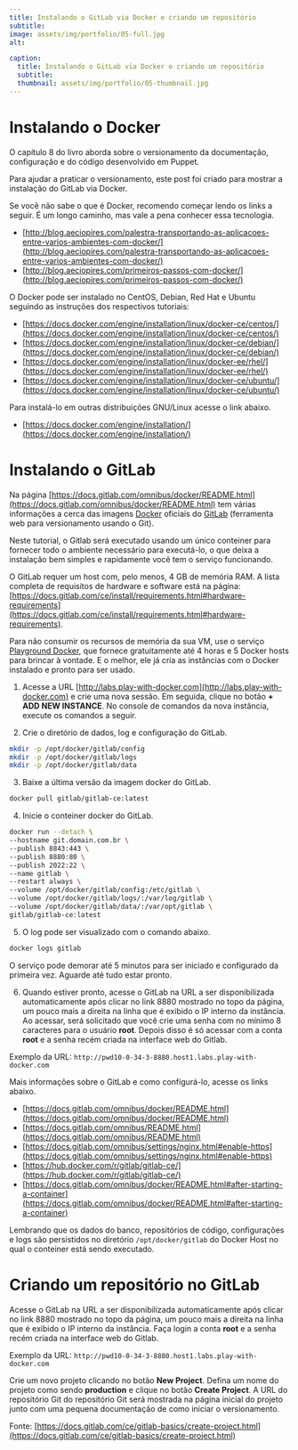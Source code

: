 ```yaml
---
title: Instalando o GitLab via Docker e criando um repositório
subtitle:
image: assets/img/portfolio/05-full.jpg
alt:

caption:
  title: Instalando o GitLab via Docker e criando um repositório
  subtitle:
  thumbnail: assets/img/portfolio/05-thumbnail.jpg
---
```

# Instalando o Docker

O capítulo 8 do livro aborda sobre o versionamento da documentação, configuração e do código desenvolvido em Puppet.

Para ajudar a praticar o versionamento, este post foi criado para mostrar a instalação do GitLab via Docker.

Se você não sabe o que é Docker, recomendo começar lendo os links a seguir. É um longo caminho, mas vale a pena conhecer essa tecnologia.

* [http://blog.aeciopires.com/palestra-transportando-as-aplicacoes-entre-varios-ambientes-com-docker/](http://blog.aeciopires.com/palestra-transportando-as-aplicacoes-entre-varios-ambientes-com-docker/)
* [http://blog.aeciopires.com/primeiros-passos-com-docker/](http://blog.aeciopires.com/primeiros-passos-com-docker/)

O Docker pode ser instalado no CentOS, Debian, Red Hat e Ubuntu seguindo as instruções dos respectivos tutoriais:

* [https://docs.docker.com/engine/installation/linux/docker-ce/centos/](https://docs.docker.com/engine/installation/linux/docker-ce/centos/)
* [https://docs.docker.com/engine/installation/linux/docker-ce/debian/](https://docs.docker.com/engine/installation/linux/docker-ce/debian/)
* [https://docs.docker.com/engine/installation/linux/docker-ee/rhel/](https://docs.docker.com/engine/installation/linux/docker-ee/rhel/)
* [https://docs.docker.com/engine/installation/linux/docker-ce/ubuntu/](https://docs.docker.com/engine/installation/linux/docker-ce/ubuntu/)

Para instalá-lo em outras distribuições GNU/Linux acesse o link abaixo.

* [https://docs.docker.com/engine/installation/](https://docs.docker.com/engine/installation/)

# Instalando o GitLab

Na página [https://docs.gitlab.com/omnibus/docker/README.html](https://docs.gitlab.com/omnibus/docker/README.html) tem várias informações a cerca das imagens [Docker](http://docker.com) oficiais do [GitLab](https://gitlab.com) (ferramenta web para versionamento usando o Git).

Neste tutorial, o Gitlab será executado usando um único conteiner para fornecer todo o ambiente necessário para executá-lo, o que deixa a instalação bem simples e rapidamente você tem o serviço funcionando.

O GitLab requer um host com, pelo menos, 4 GB de memória RAM. A lista completa de requisitos de hardware e software está na página: [https://docs.gitlab.com/ce/install/requirements.html#hardware-requirements](https://docs.gitlab.com/ce/install/requirements.html#hardware-requirements).

Para não consumir os recursos de memória da sua VM, use o serviço [Playground Docker](http://labs.play-with-docker.com), que fornece gratuitamente até 4 horas e 5 Docker hosts para brincar à vontade. E o melhor, ele já cria as instâncias com o Docker instalado e pronto para ser usado.

1) Acesse a URL [http://labs.play-with-docker.com](http://labs.play-with-docker.com) e crie uma nova sessão. Em seguida, clique no botão **+ ADD NEW INSTANCE**. No console de comandos da nova instância, execute os comandos a seguir.

2) Crie o diretório de dados, log e configuração do GitLab.

```bash
mkdir -p /opt/docker/gitlab/config
mkdir -p /opt/docker/gitlab/logs
mkdir -p /opt/docker/gitlab/data
```

3) Baixe a última versão da imagem docker do GitLab.

```bash
docker pull gitlab/gitlab-ce:latest
```

4) Inicie o conteiner docker do GitLab.

```bash
docker run --detach \
--hostname git.domain.com.br \
--publish 8843:443 \
--publish 8880:80 \
--publish 2022:22 \
--name gitlab \
--restart always \
--volume /opt/docker/gitlab/config:/etc/gitlab \
--volume /opt/docker/gitlab/logs/:/var/log/gitlab \
--volume /opt/docker/gitlab/data/:/var/opt/gitlab \
gitlab/gitlab-ce:latest
```

5) O log pode ser visualizado com o comando abaixo.

```bash
docker logs gitlab
```

O serviço pode demorar até 5 minutos para ser iniciado e configurado da primeira vez. Aguarde até tudo estar pronto.

6) Quando estiver pronto, acesse o GitLab na URL a ser disponibilizada automaticamente após clicar no link 8880 mostrado no topo da página, um pouco mais a direita na linha que é exibido o IP interno da instância. Ao acessar, será solicitado que você crie uma senha com no mínimo 8 caracteres para o usuário **root**. Depois disso é só acessar com a conta **root** e a senha recém criada na interface web do Gitlab.

Exemplo da URL: ``http://pwd10-0-34-3-8880.host1.labs.play-with-docker.com``

Mais informações sobre o GitLab e como configurá-lo, acesse os links abaixo.

* [https://docs.gitlab.com/omnibus/docker/README.html](https://docs.gitlab.com/omnibus/docker/README.html)
* [https://docs.gitlab.com/omnibus/README.html](https://docs.gitlab.com/omnibus/README.html)
* [https://docs.gitlab.com/omnibus/settings/nginx.html#enable-https](https://docs.gitlab.com/omnibus/settings/nginx.html#enable-https)
* [https://hub.docker.com/r/gitlab/gitlab-ce/](https://hub.docker.com/r/gitlab/gitlab-ce/)
* [https://docs.gitlab.com/omnibus/docker/README.html#after-starting-a-container](https://docs.gitlab.com/omnibus/docker/README.html#after-starting-a-container)

Lembrando que os dados do banco, repositórios de código, configurações e logs são persistidos no diretório ``/opt/docker/gitlab`` do Docker Host no qual o conteiner está sendo executado.

# Criando um repositório no GitLab

Acesse o GitLab na URL a ser disponibilizada automaticamente após clicar no link 8880 mostrado no topo da página, um pouco mais a direita na linha que é exibido o IP interno da instância. Faça login a conta **root** e a senha recém criada na interface web do Gitlab.

Exemplo da URL: ``http://pwd10-0-34-3-8880.host1.labs.play-with-docker.com``

Crie um novo projeto clicando no botão **New Project**. Defina um nome do projeto como sendo **production** e clique no botão **Create Project**. A URL do repositório Git do repositório Git será mostrada na página inicial do projeto junto com uma pequena documentação de como iniciar o versionamento.

Fonte: [https://docs.gitlab.com/ce/gitlab-basics/create-project.html](https://docs.gitlab.com/ce/gitlab-basics/create-project.html)

